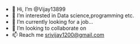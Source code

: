 - 👋 Hi, I’m @Vijay13899
- 👀 I’m interested in Data science,programming etc.
- 🌱 I’m currently looking for a job...
- 💞️ I’m looking to collaborate on 
- 📫 Reach me srivijay1200@gmail.com

<!---
Vijay13899/Vijay13899 is a ✨ special ✨ repository because its `README.md` (this file) appears on your GitHub profile.
You can click the Preview link to take a look at your changes.
--->
